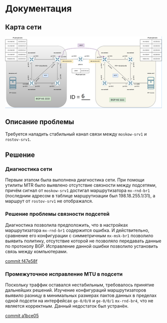 # Документация

## Карта сети

![Карта сети](/res/map.png)

## Описание проблемы

Требуется наладить стабильный канал связи между ```moskow-srv1``` и ```rostov-srv1```.

## Решение

### Диагностика сети

Первым этапом была выполнена диагностика сети. При помощи утилиты MTR было выявлено отсутствие связности между подсетями, причём сигнал от ```moskow-srv1``` достигал маршрутизатора ```mx-rnd-br1``` (последним адресом в таблице маршрутизации был 198.18.255.1/31), а маршрут от ```rostov-srv1``` не отображался.

### Решение проблемы связности подсетей

Диагностика позволила предположить, что в настройках маршрутизатора ```mx-rnd-br1``` содержится ошибка. И действительно, сравнение его конфигурации с симметричным ```mx-msk-br1``` позволило выявить политику, отсутствие которой не позволяло передавать данные по протоколу BGP. Исправление данной ошибки позволило установить связь между компьютерами.

[commit f47e58f](https://github.com/mxsleo/POEMA-Repo/commit/f47e58fc48251653fbbf75ea72ebeba9213a6fb1)

### Промежуточное исправление MTU в подсети

Поскольку траффик оставался нестабильным, требовалось принятие дальнейших решений. Изучение конфигураций маршрутизаторов выявило разницу в минимальных размерах пактов данных в пределах одной подсети на интерфейсах ```ge-0/0/0``` и ```ge-0/0/1``` ```mx-rnd-br4```, что не является корректным. Данный недостаток был устранён.

[commit a1bce05](https://github.com/mxsleo/POEMA-Repo/commit/a1bce0562c14219e3bb6cf177b98da818653fcc8)
